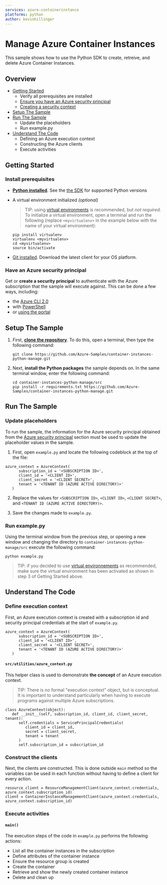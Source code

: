 ```yaml
---
services: azure-containerinstance
platforms: python
author: kevinhillinger
---
```


# Manage Azure Container Instances 

This sample shows how to use the Python SDK to create, retreive, and delete Azure Container Instances.

## Overview

- [Getting Started](#start)
   - Verify all prerequisites are installed
   - [Ensure you have an Azure security principal](#security-principal)
   - [Creating a security context](#create-credentials)
- [Setup The Sample](#setup)
- [Run The Sample](#run)
   - Update the placeholders
   - Run example.py
- [Understand The Code](#example)
   - Defining an Azure execution context
   - Constructing the Azure clients
   - Execute activities

<a id="start"></a>
## Getting Started

### Install prerequisites

- **[Python installed](https://www.python.org/downloads/)**. See the [the SDK](https://github.com/Azure/azure-sdk-for-python) for supported Python versions

- A virtual environment initialized *(optional)*

   > TIP: using [virtual environments](https://docs.python.org/3/tutorial/venv.html) is recommended, but _not required_. To initialize a virtual environment, open a terminal and run the following (replace `<myvirtualenv>` in the example below with the name of your virtual environment):

    ```
    pip install virtualenv
    virtualenv <myvirtualenv>
    cd <myvirtualenv>
    source bin/activate
    ```
- [Git installed](https://git-scm.com/downloads). Download the latest client for your OS platform.

<a id="azure-principal"></a>
### Have an Azure security principal

Get or **create a security principal** to authenticate with the Azure subscription that the sample will execute against. This can be done a few ways, including:

   - the [Azure CLI 2.0](https://docs.microsoft.com/en-us/cli/azure/create-an-azure-service-principal-azure-cli?view=azure-cli-latest)
   - with [PowerShell](https://docs.microsoft.com/en-us/powershell/azure/create-azure-service-principal-azureps?view=azurermps-4.4.0)
   - or [using the portal](https://docs.microsoft.com/en-us/azure/azure-resource-manager/resource-group-create-service-principal-portal)


<a id="setup"></a>
## Setup The Sample

1. First, [**clone the repository**](https://help.github.com/articles/cloning-a-repository/). To do this, open a terminal, then type the following command:

    ```
    git clone https://github.com/Azure-Samples/container-instances-python-manage.git
    ```
2. Next, **install the Python packages** the sample depends on. In the same terminal window, enter the following command:

    ```
    cd container-instances-python-manage/src
    pip install -r requirements.txt https://github.com/Azure-Samples/container-instances-python-manage.git
    ```

<a id="run"></a>
## Run The Sample

### Update placeholders
To run the sample, the information for the Azure security principal obtained from the [Azure security principal](#azure-principal) section must be used to update the placeholder values in the sample. 

1. First, open `example.py` and locate the following codeblock at the top of the file:

```
azure_context = AzureContext(
      subscription_id = '<SUBSCRIPTION ID>',
      client_id = '<CLIENT ID>',
      client_secret = '<CLIENT SECRET>',
      tenant = '<TENANT ID (AZURE ACTIVE DIRECTORY)>'
   )
```

2. Replace the values for `<SUBSCRIPTION ID>`, `<CLIENT ID>`, `<CLIENT SECRET>`, and `<TENANT ID (AZURE ACTIVE DIRECTORY)>`.

3. Save the changes made to `example.py`.

### Run example.py
Using the terminal window from the previous step, or opening a new window and changing the directory to `container-instances-python-manage/src` execute the following command:

```
python example.py
```

   > TIP: if you decided to use [virtual environnements](https://docs.python.org/3/tutorial/venv.html) as recommended, make sure the virtual environment has been activated as shown in step 3 of Getting Started above.


<a id="understand"></a>
## Understand The Code

### Define execution context

First, an Azure execution context is created with a subscription id and security principal credentials at the start of `example.py`.

```
azure_context = AzureContext(
      subscription_id = '<SUBSCRIPTION ID>',
      client_id = '<CLIENT ID>',
      client_secret = '<CLIENT SECRET>',
      tenant = '<TENANT ID (AZURE ACTIVE DIRECTORY)>'
   )
```

#### `src/utilities/azure_context.py`
This helper class is used to demonstrate **the concept** of an Azure execution context. 

   > TIP: There is no formal "execution context" object, but is conceptual. It is important to understand particularly when having to execute programs against multiple Azure subscriptions.

```
class AzureContext(object):
   def __init__(self, subscription_id, client_id, client_secret, tenant):
      self.credentials = ServicePrincipalCredentials(
         client_id = client_id,
         secret = client_secret,
         tenant = tenant
      )
      self.subscription_id = subscription_id
```

### Construct the clients
Next, the clients are constructed. This is done outside `main` method so the variables can be used in each function without having to define a client for every action.

```
resource_client = ResourceManagementClient(azure_context.credentials, azure_context.subscription_id)
client = ContainerInstanceManagementClient(azure_context.credentials, azure_context.subscription_id)
```
### Execute activities

#### `main()`

The execution steps of the code in `example.py` performs the following actions:

   - List all the container instances in the subscription
   - Define attributes of the container instance
   - Ensure the resource group is created
   - Create the container
   - Retrieve and show the newly created container instance
   - Delete and clean up

